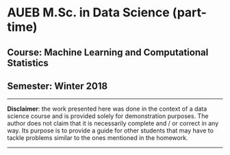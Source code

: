 # AUEB M.Sc. in Data Science (part-time)
## Course: Machine Learning and Computational Statistics
## Semester: Winter 2018

----------

**Disclaimer**: the work presented here was done in the context of a data science course and is provided solely for demonstration purposes. The author does not claim that it is necessarily complete and / or correct in any way. Its purpose is to provide a guide for other students that may have to tackle problems similar to the ones mentioned in the homework.

----------